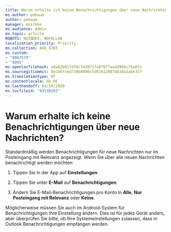 ```yaml
---
title: Warum erhalte ich keine Benachrichtigungen über neue Nachrichten?
ms.author: pebaum
author: pebaum
manager: mnirkhe
ms.audience: Admin
ms.topic: article
ROBOTS: NOINDEX, NOFOLLOW
localization_priority: Priority
ms.collection: Adm_O365
ms.custom:
- "9002579"
- "4995"
ms.openlocfilehash: ada62b017df0c743071fe67077aadd966cf5e651
ms.sourcegitcommit: 6ecb6fcbd738b8896c5d616130074438a1a6e357
ms.translationtype: HT
ms.contentlocale: de-DE
ms.lasthandoff: 04/16/2020
ms.locfileid: "43530202"
---
```

# <a name="why-dont-i-get-new-message-notifications"></a>Warum erhalte ich keine Benachrichtigungen über neue Nachrichten?

Standardmäßig werden Benachrichtigungen für neue Nachrichten nur im Posteingang mit Relevanz angezeigt. Wenn Sie über alle neuen Nachrichten benachrichtigt werden möchten:

1. Tippen Sie in der App auf **Einstellungen**.

2. Tippen Sie unter **E-Mail** auf **Benachrichtigungen**.

3. Ändern Sie E-Mail-Benachrichtigungen pro Konto in **Alle**, **Nur Posteingang mit Relevanz** oder **Keine**.

Möglicherweise müssen Sie auch im Android-System für Benachrichtigungen Ihre Einstellung ändern. Dies ist für jedes Gerät anders, aber überprüfen Sie bitte, ob Ihre Systemeinstellungen zulassen, dass in Outlook Benachrichtigungen empfangen werden.
